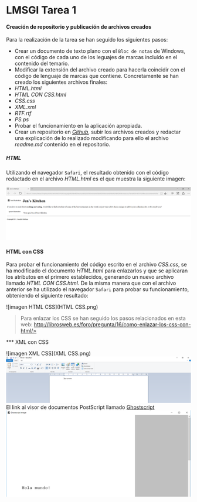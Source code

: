 # LMSGI Tarea 1
#### Creación de repositorio y publicación de archivos creados
Para la realización de la tarea se han seguido los siguientes pasos:
* Crear un documento de texto plano con el `Bloc de notas` de Windows, con el código de cada uno de los leguajes de marcas incluído en el contenido del temario.
* Modificar la extensión del archivo creado para hacerla coincidir con el código de lenguaje de marcas que contiene. Concretamente se han creado los siguientes archivos finales:
 * _HTML.html_
 * _HTML CON CSS.html_
 * _CSS.css_
 * _XML.xml_
 * _RTF.rtf_
 * _PS.ps_
* Probar el funcionamiento en la aplicación apropiada.
* Crear un repositorio en [_Github_](www.github.com), subir los archivos creados y redactar una explicación de lo realizado modificando para ello el archivo _readme.md_ contenido en el repositorio.

##### HTML

Utilizando el navegador `Safari`, el resultado obtenido con el código redactado en el archivo _HTML.html_ es el que muestra la siguiente imagen:

![imagen HTML](HTML.png)

#### HTML con CSS

Para probar el funcionamiento del código escrito en el archivo _CSS.css_, se ha modificado el documento _HTML.html_ para enlazarlos y que se aplicaran los atributos en el primero establecidos, generando un nuevo archivo llamado _HTML CON CSS.html_. De la misma manera que con el archivo anterior se ha utilizado el navegador `Safari` para probar su funcionamiento, obteniendo el siguiente resultado:

![imagen HTML CSS](HTML CSS.png)

>Para enlazar los CSS se han seguido los pasos relacionados en esta web: http://librosweb.es/foro/pregunta/16/como-enlazar-los-css-con-html/>

*** XML con CSS

![imagen XML CSS](XML CSS.png)
![imagen RTF](RTF.png)
El link al visor de documentos PostScript llamado [Ghostscript](http://www.ghostscript.com/)
![imagen PS](PS.png)
